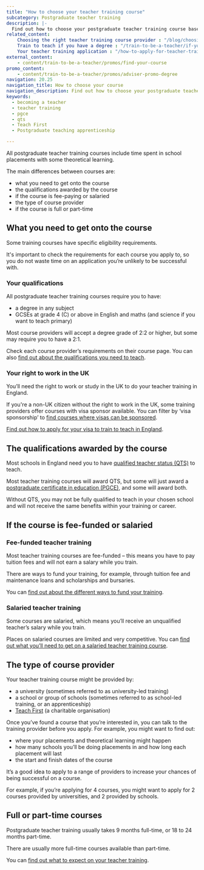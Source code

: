 ```yaml
---
title: "How to choose your teacher training course"
subcategory: Postgraduate teacher training
description: |-
  Find out how to choose your postgraduate teacher training course based on your eligibility, the qualifications you could get, and the course provider.
related_content:
    Choosing the right teacher training course provider : "/blog/choosing-the-right-teacher-training-course-provider" 
    Train to teach if you have a degree : "/train-to-be-a-teacher/if-you-have-a-degree"
    Your teacher training application : "/how-to-apply-for-teacher-training/teacher-training-application"
external_content:
    - content/train-to-be-a-teacher/promos/find-your-course
promo_content:
    - content/train-to-be-a-teacher/promos/adviser-promo-degree
navigation: 20.25
navigation_title: How to choose your course
navigation_description: Find out how to choose your postgraduate teacher training course.
keywords:
  - becoming a teacher
  - teacher training
  - pgce
  - qts
  - Teach First
  - Postgraduate teaching apprenticeship

---
```


All postgraduate teacher training courses include time spent in school placements with some theoretical learning. 

The main differences between courses are: 

* what you need to get onto the course
* the qualifications awarded by the course
* if the course is fee-paying or salaried 
* the type of course provider 
* if the course is full or part-time 

## What you need to get onto the course

Some training courses have specific eligibility requirements. 

It's important to check the requirements for each course you apply to, so you do not waste time on an application you’re unlikely to be successful with. 

### Your qualifications 

All postgraduate teacher training courses require you to have: 

* a degree in any subject 
* GCSEs at grade 4 (C) or above in English and maths (and science if you want to teach primary) 

Most course providers will accept a degree grade of 2:2 or higher, but some may require you to have a 2:1. 

Check each course provider’s requirements on their course page. You can also [find out about the qualifications you need to teach](/is-teaching-right-for-me/qualifications-you-need-to-teach). 

### Your right to work in the UK 

You’ll need the right to work or study in the UK to do your teacher training in England. 

If you're a non-UK citizen without the right to work in the UK, some training providers offer courses with visa sponsor available. You can filter by ‘visa sponsorship’ to [find courses where visas can be sponsored](https://www.find-postgraduate-teacher-training.service.gov.uk/).   

[Find out how to apply for your visa to train to teach in England](/non-uk-teachers/visas-for-non-uk-trainees).

## The qualifications awarded by the course

Most schools in England need you to have [qualified teacher status (QTS)](/what-is-qts) to teach. 

Most teacher training courses will award QTS, but some will just award a [postgraduate certificate in education (PGCE)](/what-is-a-pgce), and some will award both. 

Without QTS, you may not be fully qualified to teach in your chosen school and will not receive the same benefits within your training or career.

## If the course is fee-funded or salaried

### Fee-funded teacher training

Most teacher training courses are fee-funded – this means you have to pay tuition fees and will not earn a salary while you train. 

There are ways to fund your training, for example, through tuition fee and maintenance loans and scholarships and bursaries. 

You can [find out about the different ways to fund your training](/funding-and-support).

### Salaried teacher training

Some courses are salaried, which means you’ll receive an unqualified teacher’s salary while you train. 

Places on salaried courses are limited and very competitive. You can [find out what you’ll need to get on a salaried teacher training course](/funding-and-support/salaried-teacher-training). 

## The type of course provider 

Your teacher training course might be provided by: 

* a university (sometimes referred to as university-led training) 
* a school or group of schools (sometimes referred to as school-led training, or an apprenticeship) 
* [Teach First](https://www.teachfirst.org.uk/) (a charitable organisation)  

Once you’ve found a course that you’re interested in, you can talk to the training provider before you apply. For example, you might want to find out: 

* where your placements and theoretical learning might happen
* how many schools you’ll be doing placements in and how long each placement will last 
* the start and finish dates of the course 

It’s a good idea to apply to a range of providers to increase your chances of being successful on a course. 

For example, if you’re applying for 4 courses, you might want to apply for 2 courses provided by universities, and 2 provided by schools.

## Full or part-time courses 

Postgraduate teacher training usually takes 9 months full-time, or 18 to 24 months part-time.

There are usually more full-time courses available than part-time.

You can [find out what to expect on your teacher training](/train-to-be-a-teacher/initial-teacher-training).
